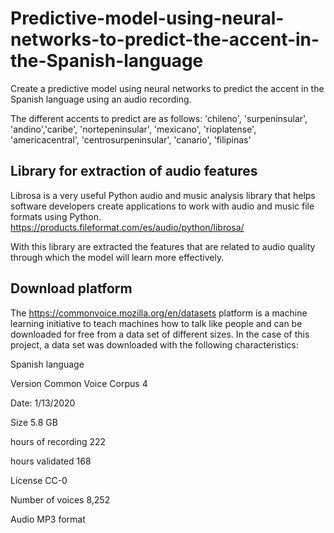# Predictive-model-using-neural-networks-to-predict-the-accent-in-the-Spanish-language

Create a predictive model using neural networks to predict the accent in the Spanish language using an audio recording. 

The different accents to predict are as follows:  'chileno', 'surpeninsular', 'andino','caribe', 'nortepeninsular', 'mexicano', 'rioplatense', 'americacentral', 'centrosurpeninsular', 'canario', 'filipinas'

## Library for extraction of audio features

Librosa is a very useful Python audio and music analysis library that helps software developers create applications to work with audio and music file formats using Python. https://products.fileformat.com/es/audio/python/librosa/

With this library are extracted the features that are related to audio quality through which the model will learn more effectively.

## Download platform

The https://commonvoice.mozilla.org/en/datasets platform is a machine learning initiative to teach machines how to talk like people and can be downloaded for free from a data set of different sizes. In the case of this project, a data set was downloaded with the following characteristics:

Spanish language

Version Common Voice Corpus 4

Date: 1/13/2020

Size 5.8 GB

hours of recording 222

hours validated 168

License CC-0

Number of voices 8,252

Audio MP3 format
